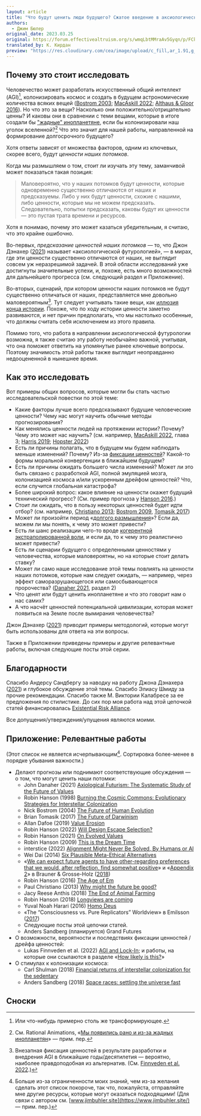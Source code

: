```yaml
---
layout: article
title: "Что будут ценить люди будущего? Сжатое введение в аксиологическую футурологию"
authors:
  - Джим Бюлер
original_date: 2023.03.25
original: https://forum.effectivealtruism.org/s/wmqLbtMMraAv5Gyqn/p/FCkchmXcSCQtJ9PZA
translated_by: К. Кирдан
preview: "https://res.cloudinary.com/cea/image/upload/c_fill,ar_1.91,g_auto/SocialPreview/a03svai0kpmxvwukxcou"
---
```

## Почему это стоит исследовать

Человечество может разработать искусственный общий интеллект (AGI)[^1], колонизировать космос и создать в будущем астрономические количества всяких вещей ([Bostrom 2003](https://nickbostrom.com/astronomical/waste); [MacAskill 2022](https://whatweowethefuture.com/uk/); [Althaus & Gloor 2016](https://longtermrisk.org/reducing-risks-of-astronomical-suffering-a-neglected-priority/)). Но что это за вещи? Насколько они положительно/отрицательно ценны? И каковы они в сравнении с теми вещами, которые в итоге создали бы ["жадные" инопланетяне](https://grabbyaliens.com/), если бы колонизировали наш уголок вселенной?[^2] Что это значит для нашей работы, направленной на формирование долгосрочного будущего?

Хотя ответы зависят от множества факторов, одним из ключевых, скорее всего, будут _ценности наших потомков_.

Когда мы размышляем о том, стоит ли изучать эту тему, заманчивой может показаться такая позиция:

> Маловероятно, что у наших потомков будут ценности, которые одновременно существенно отличаются от наших и предсказуемы. Либо у них будут ценности, схожие с нашими, либо ценности, которые мы не можем предсказать. Следовательно, попытки предсказать, каковы будут их ценности — это пустая трата времени и ресурсов.

Хотя я понимаю, почему это может казаться убедительным, я считаю, что это крайне ошибочно.

Во-первых, _предсказание ценностей наших потомков_ — то, что Джон Дэнахер ([2021](https://philarchive.org/rec/DANAFT-2)) называет «аксиологической футурологией», — в мирах, где эти ценности существенно отличаются от наших, не выглядит совсем уж неразрешимой задачей. В этой области исследований уже достигнуты значительные успехи, и, похоже, есть много возможностей для дальнейшего прогресса (см. следующий раздел и Приложение).

Во-вторых, сценарий, при котором ценности наших потомков не будут существенно отличаться от наших, представляется мне довольно маловероятным[^3]. Тут следует учитывать такие вещи, как [иллюзия конца истории](https://ru.wikipedia.org/wiki/%D0%98%D0%BB%D0%BB%D1%8E%D0%B7%D0%B8%D1%8F_%D0%BA%D0%BE%D0%BD%D1%86%D0%B0_%D0%B8%D1%81%D1%82%D0%BE%D1%80%D0%B8%D0%B8). Похоже, что по ходу истории ценности заметно развиваются, и нет причин предполагать, что мы настолько особенные, что должны считать себя исключением из этого правила.

Помимо того, что работа в направлении аксиологической футурологии возможна, я также считаю эту работу необычайно важной, учитывая, что она поможет ответить на упомянутые ранее ключевые вопросы. Поэтому значимость этой работы также выглядит неоправданно недооцененной в нынешнее время.

## Как это исследовать

Вот примеры общих вопросов, которые могли бы стать частью исследовательской повестки по этой теме:

- Какие факторы лучше всего предсказывают будущие человеческие ценности? Чему нас могут научить обычные методы прогнозирования?
- Как менялись ценности людей на протяжении истории? Почему? Чему это может нас научить? (см. например, [MacAskill 2022](https://whatweowethefuture.com/uk/), глава 3; [Harris 2019](https://www.sentienceinstitute.org/blog/how-tractable-is-changing-the-course-of-history); [Hopster 2022](https://philpapers.org/rec/HOPFVC))
- Есть ли причины полагать, что в будущем мы будем наблюдать меньше изменений? Почему? Из-за [фиксации ценностей](https://forum.effectivealtruism.org/topics/value-lock-in)? Какой-то формы моральной конвергенции в ближайшем будущем?
- Есть ли причины ожидать большего числа изменений? Может ли это быть связано с разработкой AGI, полной эмуляцией мозга, колонизацией космоса и/или ускоренным дрейфом ценностей? Что, если случится глобальная катастрофа?
- Более широкий вопрос: какое влияние на ценности окажет будущий технический прогресс? (См. пример прогноза у [Hanson 2016](https://ageofem.com/).)
- Стоит ли ожидать, что в пользу некоторых ценностей будет идти отбор? (см. например, [Christiano 2013](https://rationalaltruist.com/2013/02/27/why-will-they-be-happy/); [Bostrom 2009](https://nickbostrom.com/fut/evolution), [Tomasik 2017](https://reducing-suffering.org/the-future-of-darwinism/))
- Может ли произойти период «[долгого размышления](https://forum.effectivealtruism.org/topics/long-reflection)»? Если да, можем ли мы понять, к чему это может привести?
- Есть ли шанс реализации чего-то вроде [когерентной экстраполированной воли](https://www.lesswrong.com/tag/coherent-extrapolated-volition), и если да, то к чему это реалистично может привести?
- Есть ли сценарии будущего с определенными ценностями у человечества, которые маловероятны, но на которые стоит делать ставку?
- Может ли само наше исследование этой темы повлиять на ценности наших потомков, которые нам следует ожидать, — например, через эффект саморазрушающегося или самосбывающегося пророчества? ([Danaher 2021](https://philarchive.org/rec/DANAFT-2), раздел 2)
- Что ценят или будут ценить инопланетяне и что это говорит нам о нас самих?
- А что насчёт ценностей потенциальной цивилизации, которая может появиться на Земле после вымирания человечества?

Джон Дэнахер ([2021](https://philarchive.org/rec/DANAFT-2)) приводит примеры методологий, которые могут быть использованы для ответа на эти вопросы.

Также в Приложении приведены примеры и другие релевантные работы, включая следующие посты этой серии.

## Благодарности

Спасибо Андерсу Сандбергу за наводку на работу Джона Дэнахера ([2021](https://philarchive.org/rec/DANAFT-2)) и глубокое обсуждение этой темы. Спасибо Элиасу Шмиду за прочие рекомендации. Спасибо также М. Виктории Калабресе за ее предложения по стилистике. До сих пор моя работа над этой цепочкой статей финансировалась [Existential Risk Alliance](https://erafellowship.org/).

Все допущения/утверждения/упущения являются моими.

## Приложение: Релевантные работы

(Этот список не является исчерпывающим[^4]. Сортировка более-менее в порядке убывания важности.)

- Делают прогнозы или поднимают соответствующие обсуждения — о том, что могут ценить наши потомки:
  - John Danaher (2021) [Axiological Futurism: The Systematic Study of the Future of Values](https://philarchive.org/rec/DANAFT-2)
  - Robin Hanson (1998) [Burning the Cosmic Commons: Evolutionary Strategies for Interstellar Colonization](http://mason.gmu.edu/~rhanson/filluniv.pdf)
  - Nick Bostrom (2004) [The Future of Human Evolution](https://nickbostrom.com/fut/evolution)
  - Brian Tomasik (2017) [The Future of Darwinism](https://reducing-suffering.org/the-future-of-darwinism/)
  - Allan Dafoe (2019) [Value Erosion](https://docs.google.com/document/d/1B77VWaXG-u34nSRFKV14pJNHJHHb6sa5zJ08J70CVVA/edit)
  - Robin Hanson (2022) [Will Design Escape Selection?](https://www.overcomingbias.com/p/will-design-escape-selectionhtml)
  - Robin Hanson (2021) [On Evolved Values](https://www.overcomingbias.com/p/on-evolved-valueshtml)
  - Robin Hanson (2009) [This is the Dream Time](https://www.overcomingbias.com/p/this-is-the-dream-timehtml)
  - interstice (2022) [Alignment Might Never Be Solved, By Humans or AI](https://www.lesswrong.com/posts/BuaFZud9BwkiSCGpd/alignment-might-never-be-solved-by-humans-or-ai)
  - Wei Dai (2014) [Six Plausible Meta-Ethical Alternatives](https://www.lesswrong.com/posts/orhEa4wuRJHPmHFsR/six-plausible-meta-ethical-alternatives)
  - «[We can expect future agents to have other-regarding preferences that we would, after reflection, find somewhat positive](https://forum.effectivealtruism.org/posts/NfkEqssr7qDazTquW/the-expected-value-of-extinction-risk-reduction-is-positive#We_can_expect_future_agents_to_have_other_regarding_preferences_that_we_would__after_reflection__find_somewhat_positive)» и «[Appendix 2](https://forum.effectivealtruism.org/posts/NfkEqssr7qDazTquW/the-expected-value-of-extinction-risk-reduction-is-positive?fbclid=IwAR2Si8qdOEqXdPujDfv6gDGLaTdevs4Tb_CALW0D2MHUC4Ot9evEAoem3Gw#Appendix_2__Future_agents_will_in_expectation_have_a_considerable_fraction_of_other_regarding_preferences)» в Brauner & Grosse-Holz ([2018](https://forum.effectivealtruism.org/posts/NfkEqssr7qDazTquW/the-expected-value-of-extinction-risk-reduction-is-positive?fbclid=IwAR2Si8qdOEqXdPujDfv6gDGLaTdevs4Tb_CALW0D2MHUC4Ot9evEAoem3Gw))
  - Robin Hanson (2016) [The Age of Em](https://ageofem.com/)
  - Paul Christiano (2013) [Why might the future be good?](https://rationalaltruist.com/2013/02/27/why-will-they-be-happy/)
  - Jacy Reese Anthis (2018) [The End of Animal Farming](https://en.wikipedia.org/wiki/The_End_of_Animal_Farming)
  - Robin Hanson (2018) [Longviews are coming](https://www.overcomingbias.com/p/long-views-are-cominghtml)
  - Yuval Noah Harari (2016) [Homo Deus](https://books.google.co.uk/books?hl=en&lr=&id=ZWcNDQAAQBAJ&oi=fnd&pg=PA1&ots=-ETYkeIBQ5&sig=FlFk1A9hxymM0BPuY1Y_cG4mmWw&redir_esc=y)
  - «The “Consciousness vs. Pure Replicators” Worldview» в Emilsson ([2017](https://qualiacomputing.com/2017/12/20/the-universal-plot-part-i-consciousness-vs-pure-replicators/))
  - Следующие посты этой цепочки статей.
  - Anders Sandberg (планируется) Grand Futures
- О возможности, вероятности и последствиях фиксации ценностей / дрейфа ценностей:
  - Lukas Finnveden et al. (2022) [AGI and Lock-In](https://forum.effectivealtruism.org/posts/KqCybin8rtfP3qztq/agi-and-lock-in); и работы, на которые они ссылаются в разделе «[How likely is this?](https://docs.google.com/document/d/1mkLFhxixWdT5peJHq4rfFzq4QbHyfZtANH1nou68q88/edit#heading=h.17f05s8r0u3q)»
- О стимулах к колонизации космоса:
  - Carl Shulman (2018) [Financial returns of interstellar colonization for the sedentary](http://reflectivedisequilibrium.blogspot.com/2018/10/financial-returns-of-interstellar.html)
  - Anders Sandberg (2018) [Space races: settling the universe fast](https://www.fhi.ox.ac.uk/wp-content/uploads/space-races-settling.pdf)

## Сноски

[^1]: Или что-нибудь примерно столь же трансформирующее.
[^2]: См. Rational Animations, «[Мы появились рано и из-за жадных инопланетян](https://www.youtube.com/watch?v=cAXFLbom4oc)» — прим. пер.
[^3]: Внезапная фиксация ценностей в результате разработки и внедрения AGI в ближайшие годы/десятилетия — вероятно, наиболее правдоподобная из альтернатив. (См. [Finnveden et al. 2022](https://forum.effectivealtruism.org/posts/KqCybin8rtfP3qztq/agi-and-lock-in).)
[^4]: Больше из-за ограниченности моих знаний, чем из-за желания сделать этот список покороче, так что, пожалуйста, отправляйте мне другие ресурсы, которые могут оказаться подходящими! (Для связи с автором см. [www.jimbuhler.site](https://www.jimbuhler.site/) — прим. пер.)
